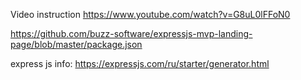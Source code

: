 Video instruction https://www.youtube.com/watch?v=G8uL0lFFoN0

https://github.com/buzz-software/expressjs-mvp-landing-page/blob/master/package.json

express js info: https://expressjs.com/ru/starter/generator.html
